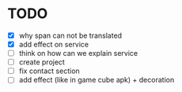 
# TODO

- [x] why span can not be translated
- [x] add effect on service
- [ ] think on how can we explain service
- [ ] create project
- [ ] fix contact section
- [ ] add effect (like in game cube apk) + decoration